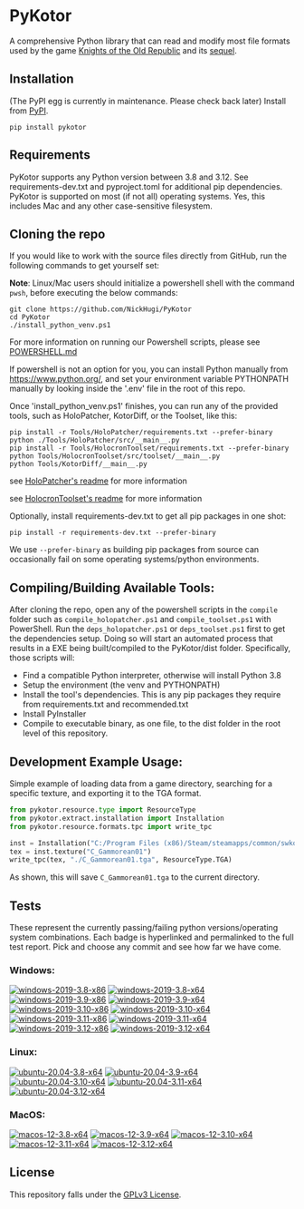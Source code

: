 
PyKotor
=======
A comprehensive Python library that can read and modify most file formats used by the game [Knights of the Old Republic](https://en.wikipedia.org/wiki/Star_Wars:_Knights_of_the_Old_Republic_(video_game)) and its [sequel](https://en.wikipedia.org/wiki/Star_Wars_Knights_of_the_Old_Republic_II:_The_Sith_Lords).

## Installation
(The PyPI egg is currently in maintenance. Please check back later) Install from [PyPI](https://pypi.org/project/PyKotor/).
```commandline
pip install pykotor
```

## Requirements
PyKotor supports any Python version between 3.8 and 3.12. See requirements-dev.txt and pyproject.toml for additional pip dependencies.
PyKotor is supported on most (if not all) operating systems. Yes, this includes Mac and any other case-sensitive filesystem.

## Cloning the repo
If you would like to work with the source files directly from GitHub, run the following commands to get yourself set:

**Note**: Linux/Mac users should initialize a powershell shell with the command `pwsh`, before executing the below commands:

```commandline
git clone https://github.com/NickHugi/PyKotor
cd PyKotor
./install_python_venv.ps1
```
For more information on running our Powershell scripts, please see [POWERSHELL.md](https://github.com/NickHugi/PyKotor/blob/master/POWERSHELL.md)

If powershell is not an option for you, you can install Python manually from https://www.python.org/, and set your environment variable PYTHONPATH manually by looking inside the '.env' file in the root of this repo.


Once 'install_python_venv.ps1' finishes, you can run any of the provided tools, such as HoloPatcher, KotorDiff, or the Toolset, like this:
```commandline
pip install -r Tools/HoloPatcher/requirements.txt --prefer-binary
python ./Tools/HoloPatcher/src/__main__.py
pip install -r Tools/HolocronToolset/requirements.txt --prefer-binary
python Tools/HolocronToolset/src/toolset/__main__.py
python Tools/KotorDiff/__main__.py
```

see [HoloPatcher's readme](https://github.com/NickHugi/PyKotor/tree/master/Tools/HoloPatcher#readme) for more information

see [HolocronToolset's readme](https://github.com/NickHugi/PyKotor/tree/master/Tools/HolocronToolset#readme) for more information

Optionally, install requirements-dev.txt to get all pip packages in one shot:
```commandline
pip install -r requirements-dev.txt --prefer-binary
```
We use `--prefer-binary` as building pip packages from source can occasionally fail on some operating systems/python environments.

## Compiling/Building Available Tools:
After cloning the repo, open any of the powershell scripts in the `compile` folder such as `compile_holopatcher.ps1` and `compile_toolset.ps1` with PowerShell. Run the `deps_holopatcher.ps1` or `deps_toolset.ps1` first to get the dependencies setup. Doing so will start an automated process that results in a EXE being built/compiled to the PyKotor/dist folder. Specifically, those scripts will:
- Find a compatible Python interpreter, otherwise will install Python 3.8
- Setup the environment (the venv and PYTHONPATH)
- Install the tool's dependencies. This is any pip packages they require from requirements.txt and recommended.txt
- Install PyInstaller
- Compile to executable binary, as one file, to the dist folder in the root level of this repository.


## Development Example Usage:
Simple example of loading data from a game directory, searching for a specific texture, and exporting it to the TGA format.
```python
from pykotor.resource.type import ResourceType
from pykotor.extract.installation import Installation
from pykotor.resource.formats.tpc import write_tpc

inst = Installation("C:/Program Files (x86)/Steam/steamapps/common/swkotor")
tex = inst.texture("C_Gammorean01")
write_tpc(tex, "./C_Gammorean01.tga", ResourceType.TGA)
```
As shown, this will save `C_Gammorean01.tga` to the current directory.

## Tests

These represent the currently passing/failing python versions/operating system combinations. Each badge is hyperlinked and permalinked to the full test report. Pick and choose any commit and see how far we have come.

### Windows:

<!-- WINDOWS-BADGES-START -->
[![windows-2019-3.8-x86](https://img.shields.io/badge/build-3.8--x86_Passing_594-brightgreen?style=plastic&logo=simple-icons&logoColor=%23FF5e34&label=47&labelColor=%23c71818&color=%232f991a)](https://htmlpreview.github.io/?https://github.com/th3w1zard1/PyKotor/blob/ed90397b99fa351c5c18f405f0a80e082ca4165d/tests/results/300c4fbd3af5d8fd39d902ca6e2dd15b6930a757/pytest_report_windows-2019_3.8_x86/pytest_report.html)
[![windows-2019-3.8-x64](https://img.shields.io/badge/build-3.8--x64_Passing_594-brightgreen?style=plastic&logo=simple-icons&logoColor=%23FF5e34&label=47&labelColor=%23c71818&color=%232f991a)](https://htmlpreview.github.io/?https://github.com/th3w1zard1/PyKotor/blob/ed90397b99fa351c5c18f405f0a80e082ca4165d/tests/results/300c4fbd3af5d8fd39d902ca6e2dd15b6930a757/pytest_report_windows-2019_3.8_x64/pytest_report.html)
[![windows-2019-3.9-x86](https://img.shields.io/badge/build-3.9--x86_Passing_594-brightgreen?style=plastic&logo=simple-icons&logoColor=%23FF5e34&label=47&labelColor=%23c71818&color=%232f991a)](https://htmlpreview.github.io/?https://github.com/th3w1zard1/PyKotor/blob/ed90397b99fa351c5c18f405f0a80e082ca4165d/tests/results/300c4fbd3af5d8fd39d902ca6e2dd15b6930a757/pytest_report_windows-2019_3.9_x86/pytest_report.html)
[![windows-2019-3.9-x64](https://img.shields.io/badge/build-3.9--x64_Passing_594-brightgreen?style=plastic&logo=simple-icons&logoColor=%23FF5e34&label=47&labelColor=%23c71818&color=%232f991a)](https://htmlpreview.github.io/?https://github.com/th3w1zard1/PyKotor/blob/ed90397b99fa351c5c18f405f0a80e082ca4165d/tests/results/300c4fbd3af5d8fd39d902ca6e2dd15b6930a757/pytest_report_windows-2019_3.9_x64/pytest_report.html)
[![windows-2019-3.10-x86](https://img.shields.io/badge/build-3.10--x86_Passing_594-brightgreen?style=plastic&logo=simple-icons&logoColor=%23FF5e34&label=47&labelColor=%23c71818&color=%232f991a)](https://htmlpreview.github.io/?https://github.com/th3w1zard1/PyKotor/blob/ed90397b99fa351c5c18f405f0a80e082ca4165d/tests/results/300c4fbd3af5d8fd39d902ca6e2dd15b6930a757/pytest_report_windows-2019_3.10_x86/pytest_report.html)
[![windows-2019-3.10-x64](https://img.shields.io/badge/build-3.10--x64_Passing_594-brightgreen?style=plastic&logo=simple-icons&logoColor=%23FF5e34&label=47&labelColor=%23c71818&color=%232f991a)](https://htmlpreview.github.io/?https://github.com/th3w1zard1/PyKotor/blob/ed90397b99fa351c5c18f405f0a80e082ca4165d/tests/results/300c4fbd3af5d8fd39d902ca6e2dd15b6930a757/pytest_report_windows-2019_3.10_x64/pytest_report.html)
[![windows-2019-3.11-x86](https://img.shields.io/badge/build-3.11--x86_Passing_594-brightgreen?style=plastic&logo=simple-icons&logoColor=%23FF5e34&label=47&labelColor=%23c71818&color=%232f991a)](https://htmlpreview.github.io/?https://github.com/th3w1zard1/PyKotor/blob/ed90397b99fa351c5c18f405f0a80e082ca4165d/tests/results/300c4fbd3af5d8fd39d902ca6e2dd15b6930a757/pytest_report_windows-2019_3.11_x86/pytest_report.html)
[![windows-2019-3.11-x64](https://img.shields.io/badge/build-3.11--x64_Passing_594-brightgreen?style=plastic&logo=simple-icons&logoColor=%23FF5e34&label=47&labelColor=%23c71818&color=%232f991a)](https://htmlpreview.github.io/?https://github.com/th3w1zard1/PyKotor/blob/ed90397b99fa351c5c18f405f0a80e082ca4165d/tests/results/300c4fbd3af5d8fd39d902ca6e2dd15b6930a757/pytest_report_windows-2019_3.11_x64/pytest_report.html)
[![windows-2019-3.12-x86](https://img.shields.io/badge/build-3.12--x86_Passing_594-brightgreen?style=plastic&logo=simple-icons&logoColor=%23FF5e34&label=47&labelColor=%23c71818&color=%232f991a)](https://htmlpreview.github.io/?https://github.com/th3w1zard1/PyKotor/blob/ed90397b99fa351c5c18f405f0a80e082ca4165d/tests/results/300c4fbd3af5d8fd39d902ca6e2dd15b6930a757/pytest_report_windows-2019_3.12_x86/pytest_report.html)
[![windows-2019-3.12-x64](https://img.shields.io/badge/build-3.12--x64_Passing_594-brightgreen?style=plastic&logo=simple-icons&logoColor=%23FF5e34&label=47&labelColor=%23c71818&color=%232f991a)](https://htmlpreview.github.io/?https://github.com/th3w1zard1/PyKotor/blob/ed90397b99fa351c5c18f405f0a80e082ca4165d/tests/results/300c4fbd3af5d8fd39d902ca6e2dd15b6930a757/pytest_report_windows-2019_3.12_x64/pytest_report.html)
<!-- WINDOWS-BADGES-END -->

### Linux:

<!-- LINUX-BADGES-START -->
[![ubuntu-20.04-3.8-x64](https://img.shields.io/badge/build-3.8--x64_Passing_595-brightgreen?style=plastic&logo=simple-icons&logoColor=%23FF5e34&label=46&labelColor=%23c71818&color=%232f991a)](https://htmlpreview.github.io/?https://github.com/th3w1zard1/PyKotor/blob/ed90397b99fa351c5c18f405f0a80e082ca4165d/tests/results/300c4fbd3af5d8fd39d902ca6e2dd15b6930a757/pytest_report_ubuntu-20.04_3.8_x64/pytest_report.html)
[![ubuntu-20.04-3.9-x64](https://img.shields.io/badge/build-3.9--x64_Passing_595-brightgreen?style=plastic&logo=simple-icons&logoColor=%23FF5e34&label=46&labelColor=%23c71818&color=%232f991a)](https://htmlpreview.github.io/?https://github.com/th3w1zard1/PyKotor/blob/ed90397b99fa351c5c18f405f0a80e082ca4165d/tests/results/300c4fbd3af5d8fd39d902ca6e2dd15b6930a757/pytest_report_ubuntu-20.04_3.9_x64/pytest_report.html)
[![ubuntu-20.04-3.10-x64](https://img.shields.io/badge/build-3.10--x64_Passing_595-brightgreen?style=plastic&logo=simple-icons&logoColor=%23FF5e34&label=46&labelColor=%23c71818&color=%232f991a)](https://htmlpreview.github.io/?https://github.com/th3w1zard1/PyKotor/blob/ed90397b99fa351c5c18f405f0a80e082ca4165d/tests/results/300c4fbd3af5d8fd39d902ca6e2dd15b6930a757/pytest_report_ubuntu-20.04_3.10_x64/pytest_report.html)
[![ubuntu-20.04-3.11-x64](https://img.shields.io/badge/build-3.11--x64_Passing_595-brightgreen?style=plastic&logo=simple-icons&logoColor=%23FF5e34&label=46&labelColor=%23c71818&color=%232f991a)](https://htmlpreview.github.io/?https://github.com/th3w1zard1/PyKotor/blob/ed90397b99fa351c5c18f405f0a80e082ca4165d/tests/results/300c4fbd3af5d8fd39d902ca6e2dd15b6930a757/pytest_report_ubuntu-20.04_3.11_x64/pytest_report.html)
[![ubuntu-20.04-3.12-x64](https://img.shields.io/badge/build-3.12--x64_Passing_595-brightgreen?style=plastic&logo=simple-icons&logoColor=%23FF5e34&label=46&labelColor=%23c71818&color=%232f991a)](https://htmlpreview.github.io/?https://github.com/th3w1zard1/PyKotor/blob/ed90397b99fa351c5c18f405f0a80e082ca4165d/tests/results/300c4fbd3af5d8fd39d902ca6e2dd15b6930a757/pytest_report_ubuntu-20.04_3.12_x64/pytest_report.html)
<!-- LINUX-BADGES-END -->

### MacOS:

<!-- MACOS-BADGES-START -->
[![macos-12-3.8-x64](https://img.shields.io/badge/build-3.8--x64_Passing_594-brightgreen?style=plastic&logo=simple-icons&logoColor=%23FF5e34&label=47&labelColor=%23c71818&color=%232f991a)](https://htmlpreview.github.io/?https://github.com/th3w1zard1/PyKotor/blob/ed90397b99fa351c5c18f405f0a80e082ca4165d/tests/results/300c4fbd3af5d8fd39d902ca6e2dd15b6930a757/pytest_report_macos-12_3.8_x64/pytest_report.html)
[![macos-12-3.9-x64](https://img.shields.io/badge/build-3.9--x64_Passing_594-brightgreen?style=plastic&logo=simple-icons&logoColor=%23FF5e34&label=47&labelColor=%23c71818&color=%232f991a)](https://htmlpreview.github.io/?https://github.com/th3w1zard1/PyKotor/blob/ed90397b99fa351c5c18f405f0a80e082ca4165d/tests/results/300c4fbd3af5d8fd39d902ca6e2dd15b6930a757/pytest_report_macos-12_3.9_x64/pytest_report.html)
[![macos-12-3.10-x64](https://img.shields.io/badge/build-3.10--x64_Passing_594-brightgreen?style=plastic&logo=simple-icons&logoColor=%23FF5e34&label=47&labelColor=%23c71818&color=%232f991a)](https://htmlpreview.github.io/?https://github.com/th3w1zard1/PyKotor/blob/ed90397b99fa351c5c18f405f0a80e082ca4165d/tests/results/300c4fbd3af5d8fd39d902ca6e2dd15b6930a757/pytest_report_macos-12_3.10_x64/pytest_report.html)
[![macos-12-3.11-x64](https://img.shields.io/badge/build-3.11--x64_Passing_594-brightgreen?style=plastic&logo=simple-icons&logoColor=%23FF5e34&label=47&labelColor=%23c71818&color=%232f991a)](https://htmlpreview.github.io/?https://github.com/th3w1zard1/PyKotor/blob/ed90397b99fa351c5c18f405f0a80e082ca4165d/tests/results/300c4fbd3af5d8fd39d902ca6e2dd15b6930a757/pytest_report_macos-12_3.11_x64/pytest_report.html)
[![macos-12-3.12-x64](https://img.shields.io/badge/build-3.12--x64_Passing_594-brightgreen?style=plastic&logo=simple-icons&logoColor=%23FF5e34&label=47&labelColor=%23c71818&color=%232f991a)](https://htmlpreview.github.io/?https://github.com/th3w1zard1/PyKotor/blob/ed90397b99fa351c5c18f405f0a80e082ca4165d/tests/results/300c4fbd3af5d8fd39d902ca6e2dd15b6930a757/pytest_report_macos-12_3.12_x64/pytest_report.html)
<!-- MACOS-BADGES-END -->

## License
This repository falls under the [GPLv3 License](https://github.com/NickHugi/PyKotor/blob/master/LICENSE).









































































